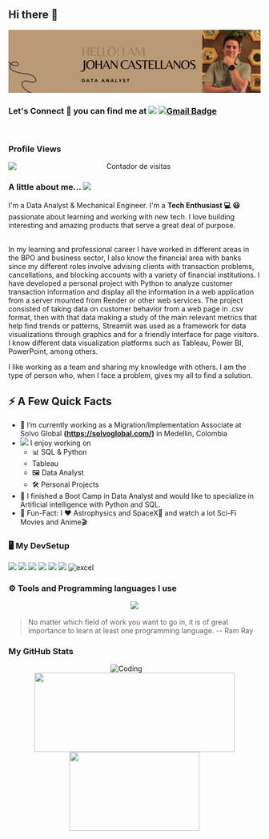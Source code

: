 ## Hi there 👋

<div id="header" align="center">
  <img decoding="async" src="Banner Linkedln.png" width="800"/>
</div>

### Let's Connect :handshake: you can find me at [![](https://img.shields.io/badge/LinkedIn-0077B5?style=for-the-badge&logo=linkedin&logoColor=white)](https://www.linkedin.com/in/johan-sebasti%C3%A1n-castellanos-%C3%A1vila-87306a115/) [![Gmail Badge](https://img.shields.io/badge/-Gmail-d14836?style=flat-square&logo=Gmail&logoColor=white&link=mailto:jhoansebax10@gmail.com)](mailto:jhoansebax10@gmail.com)

<div id="badges" align="center">
<img decoding="async" src="https://visitor-badge-reloaded.herokuapp.com/badge?page_id=JohanSebax&color=00cf00" alt=""/>
</div>

<h3><strong>Profile Views</strong></h3>
  <p align="center">
  <img src="https://profile-counter.glitch.me/JohanSebax/count.svg" alt="Contador de visitas" style="display: block; margin: 0 auto;" />
</p>

### A little about me...  <img src="https://media.giphy.com/media/VgCDAzcKvsR6OM0uWg/giphy.gif" width="50"> 

I'm a Data Analyst & Mechanical Engineer. I'm a **Tech Enthusiast 💻 😃** passionate about learning and working with new tech. I love building interesting and amazing products that serve a great deal of purpose. <br/><br/>

In my learning and professional career I have worked in different areas in the BPO and business sector, I also know the financial area with banks since my different roles involve advising clients with transaction problems, cancellations, and blocking accounts with a variety of financial institutions. I have developed a personal project with Python to analyze customer transaction information and display all the information in a web application from a server mounted from Render or other web services. The project consisted of taking data on customer behavior from a web page in .csv format, then with that data making a study of the main relevant metrics that help find trends or patterns, Streamlit was used as a framework for data visualizations through graphics and for a friendly interface for page visitors. I know different data visualization platforms such as Tableau, Power BI, PowerPoint, among others.

I like working as a team and sharing my knowledge with others. I am the type of person who, when I face a problem, gives my all to find a solution.

## ⚡️ A Few Quick Facts

- 🔭 I’m currently working as a Migration/Implementation Associate at Solvo Global **(https://solvoglobal.com/)** in Medellin, Colombia 
- <img src="https://media.giphy.com/media/WUlplcMpOCEmTGBtBW/giphy.gif" width="30">  I enjoy working on
  - 📊 SQL & Python
  - Tableau
  - 🖼 Data Analyst
  - 🛠 Personal Projects
- 👯 I finished a Boot Camp in Data Analyst and would like to specialize in Artificial intelligence with Python and SQL.
- 🎉 Fun-Fact: I ❤️ Astrophysics and SpaceX🚀 and watch a lot Sci-Fi Movies and Anime🎬

### 🖥️ My DevSetup
<img src="https://img.shields.io/badge/Windows-555555.svg?&style=flat-square&logo=windows&logoColor=0078D6"> <img src="https://img.shields.io/badge/Chrome-555555.svg?&style=flat-square&logo=google-chrome&logoColor=FABC0C"> <img src="https://img.shields.io/badge/VS Code-555555?style=flat-square&logo=visual-studio-code&logoColor=007ACC"> <img src="https://img.shields.io/badge/Terminal-555555.svg?&style=flat-square&logo=powershell&logoColor=white"> <img src="https://img.shields.io/badge/Jupyter-555555.svg?&style=flat-square&logo=jupyter&logoColor=F37626"> <img src="https://img.shields.io/badge/Spotify-555555.svg?&style=flat-square&logo=spotify&logoColor=1ED760"> <img decoding="async" src="https://img.shields.io/badge/Microsoft_Excel-217346?style=for-the-badge&logo=microsoft-excel&logoColor=white" alt="excel"/>

### ⚙️ Tools and Programming languages I use

<p align="center">
  <a href="https://skillicons.dev">
    <img src="https://skillicons.dev/icons?i=python,git,discord,github,html,mysql" />
  </a>
</p>

> No matter which field of work you want to go in, it is of great importance to learn at least one programming language.
> -- Ram Ray

<h3>My GitHub Stats</h3>
<img align="right" alt="Coding" width="300" src="https://cdn.dribbble.com/users/1277312/screenshots/14733298/media/39b1045e593737587dd60e42c8422d1f.gif" >
<br>

<div align="center">
  <span>
    <img align="center" width="400px" height="158px" src="https://github-readme-stats.vercel.app/api?username=JohanSebax&theme=highcontrast&show_icons=true" />
  </span>
  <span>
    <img align="center" width="260px" height="158px" src="https://github-readme-stats.vercel.app/api/top-langs/?username=JohanSebax&theme=highcontrast&layout=compact&langs_count=10" />
  </span>
</div>



  
<!--
**JohanSebax/JohanSebax** is a ✨ _special_ ✨ repository because its `README.md` (this file) appears on your GitHub profile.

Here are some ideas to get you started:

- 🔭 I’m currently working on ...
- 🌱 I’m currently learning ...
- 👯 I’m looking to collaborate on ...
- 🤔 I’m looking for help with ...
- 💬 Ask me about ...
- 📫 How to reach me: ...
- 😄 Pronouns: ...
- ⚡ Fun fact: ...
-->
